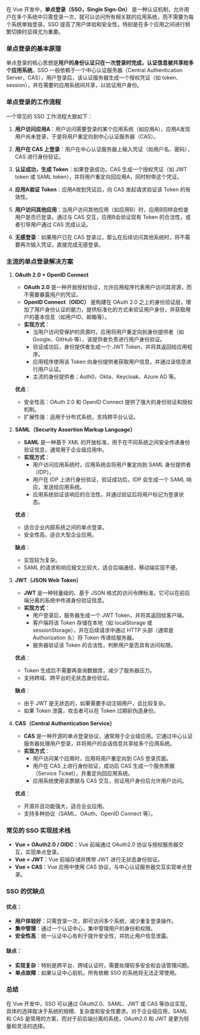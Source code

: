 在 Vue 开发中，**单点登录（SSO，Single Sign-On）** 是一种认证机制，允许用户在多个系统中只需登录一次，就可以访问所有相关联的应用系统，而不需要为每个系统单独登录。SSO 提高了用户体验和安全性，特别是在多个应用之间进行频繁切换时显得尤为重要。

### 单点登录的基本原理

单点登录的核心思想是**用户的身份认证只在一次登录时完成，认证信息被共享给多个应用系统**。SSO 一般依赖于一个中心认证服务器（Central Authentication Server，CAS），用户登录后，该认证服务器生成一个授权凭证（如 token、session），并在需要的应用系统间共享，以验证用户身份。

### 单点登录的工作流程

一个常见的 SSO 工作流程大致如下：

1. **用户访问应用A**：用户访问需要登录的某个应用系统（如应用A），应用A发现用户尚未登录，于是将用户重定向到中心认证服务器（CAS）。

2. **用户在 CAS 上登录**：用户在中心认证服务器上输入凭证（如用户名、密码），CAS 进行身份验证。

3. **认证成功，生成 Token**：如果登录成功，CAS 生成一个授权凭证（如 JWT token 或 SAML token），并将用户重定向回应用A，同时附带这个凭证。

4. **应用A验证 Token**：应用A收到凭证后，向 CAS 发起请求验证该 Token 的有效性。

5. **用户访问其他应用**：当用户访问其他应用（如应用B）时，应用B同样会检查用户是否已登录。通过与 CAS 交互，应用B会验证现有 Token 的合法性，或者引导用户通过 CAS 完成认证。

6. **无感登录**：如果用户已在 CAS 登录过，那么在后续访问其他系统时，将不需要再次输入凭证，直接完成无感登录。

### 主流的单点登录解决方案

1. **OAuth 2.0 + OpenID Connect**
   - **OAuth 2.0** 是一种开放授权协议，允许应用程序代表用户访问其资源，而不需要暴露用户的凭证。
   - **OpenID Connect（OIDC）** 是构建在 OAuth 2.0 之上的身份验证层，增加了用户身份认证的能力，提供标准化的方式来验证用户身份，并获取用户的基本信息（如用户ID、邮箱等）。
   - **实现方式**：
     - 当用户访问受保护的资源时，应用将用户重定向到身份提供者（如 Google、GitHub 等），该提供者负责进行用户身份验证。
     - 验证成功后，身份提供者生成一个 JWT Token，并将其返回给应用程序。
     - 应用程序使用该 Token 向身份提供者获取用户信息，并通过该信息进行用户认证。
     - 主流的身份提供者：Auth0、Okta、Keycloak、Azure AD 等。
   
   **优点**：
   - 安全性高：OAuth 2.0 和 OpenID Connect 提供了强大的身份验证和授权机制。
   - 扩展性强：适用于分布式系统，支持跨平台认证。

2. **SAML（Security Assertion Markup Language）**
   - **SAML** 是一种基于 XML 的开放标准，用于在不同系统之间安全传递身份验证信息，通常用于企业级应用中。
   - **实现方式**：
     - 用户访问应用系统时，应用系统会将用户重定向到 SAML 身份提供者（IDP）。
     - 用户在 IDP 上进行身份验证，验证成功后，IDP 会生成一个 SAML 响应，发送给应用系统。
     - 应用系统验证该响应的合法性，并通过验证后将用户标记为登录状态。
   
   **优点**：
   - 适合企业内部系统之间的单点登录。
   - 安全性高，适合大型企业应用。
   
   **缺点**：
   - 实现较为复杂。
   - SAML 的请求和响应报文比较大，适合后端通信，移动端实现不便。

3. **JWT（JSON Web Token）**
   - **JWT** 是一种轻量级的、基于 JSON 格式的访问令牌标准，它可以在前后端分离的系统中传递身份验证信息。
   - **实现方式**：
     - 用户登录后，服务器生成一个 JWT Token，并将其返回给客户端。
     - 客户端将该 Token 存储在本地（如 localStorage 或 sessionStorage），并在后续请求中通过 HTTP 头部（通常是 Authorization 头）将 Token 传递给服务器。
     - 服务器验证该 Token 的合法性，判断用户是否具有访问权限。
   
   **优点**：
   - Token 生成后不需要再查询数据库，减少了服务器压力。
   - 支持跨域、跨平台的无状态身份验证。

   **缺点**：
   - 由于 JWT 是无状态的，如果需要手动注销用户，会比较复杂。
   - 如果 Token 泄露，攻击者可以在 Token 过期前伪造身份。

4. **CAS（Central Authentication Service）**
   - **CAS** 是一种开源的单点登录协议，通常用于企业级应用。它通过中心认证服务器处理用户登录，并将用户的会话信息共享给多个应用系统。
   - **实现方式**：
     - 用户访问某个应用时，应用将用户重定向到 CAS 登录页面。
     - 用户在 CAS 上进行身份验证，成功后 CAS 生成一个服务票据（Service Ticket），并重定向回应用系统。
     - 应用系统使用该票据与 CAS 交互，验证用户身份后允许用户访问。
   
   **优点**：
   - 开源并且功能强大，适合企业应用。
   - 支持多种协议（SAML、OAuth、OpenID Connect 等）。

### 常见的 SSO 实现技术栈

- **Vue + OAuth2.0 / OIDC**：Vue 前端通过 OAuth2.0 协议与授权服务器交互，实现单点登录。
- **Vue + JWT**：Vue 前端存储并携带 JWT 进行无状态身份验证。
- **Vue + CAS**：Vue 应用中使用 CAS 协议，与中心认证服务器交互实现单点登录。

### SSO 的优缺点

#### 优点：
- **用户体验好**：只需登录一次，即可访问多个系统，减少重复登录操作。
- **集中管理**：通过一个认证中心，集中管理用户的身份和权限。
- **安全性高**：统一认证中心有利于提升安全性，并防止用户信息泄露。

#### 缺点：
- **实现复杂**：特别是跨平台、跨域认证时，需要处理较多安全和会话管理问题。
- **单点故障**：如果认证中心宕机，所有依赖 SSO 的系统将无法正常使用。

### 总结
在 Vue 开发中，SSO 可以通过 OAuth2.0、SAML、JWT 或 CAS 等协议实现，具体的选择取决于系统的规模、复杂度和安全性要求。对于企业级应用，SAML 和 CAS 是常用的方案，而对于前后端分离的系统，OAuth2.0 和 JWT 是更为轻量和灵活的选择。